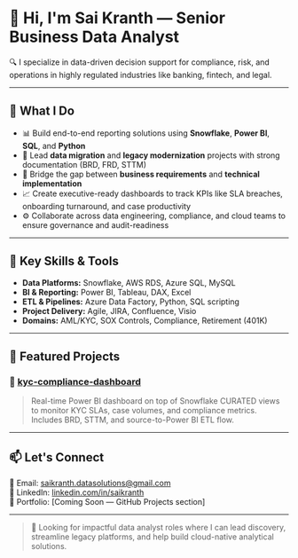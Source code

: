 # 👋 Hi, I'm Sai Kranth — Senior Business Data Analyst

🔍 I specialize in data-driven decision support for compliance, risk, and operations in highly regulated industries like banking, fintech, and legal.

---

## 💼 What I Do

- 📊 Build end-to-end reporting solutions using **Snowflake**, **Power BI**, **SQL**, and **Python**
- 🔄 Lead **data migration** and **legacy modernization** projects with strong documentation (BRD, FRD, STTM)
- 🧩 Bridge the gap between **business requirements** and **technical implementation**
- 📈 Create executive-ready dashboards to track KPIs like SLA breaches, onboarding turnaround, and case productivity
- ⚙️ Collaborate across data engineering, compliance, and cloud teams to ensure governance and audit-readiness

---

## 🧠 Key Skills & Tools

- **Data Platforms:** Snowflake, AWS RDS, Azure SQL, MySQL  
- **BI & Reporting:** Power BI, Tableau, DAX, Excel  
- **ETL & Pipelines:** Azure Data Factory, Python, SQL scripting  
- **Project Delivery:** Agile, JIRA, Confluence, Visio  
- **Domains:** AML/KYC, SOX Controls, Compliance, Retirement (401K)

---

## 🚀 Featured Projects

### 🔹 [kyc-compliance-dashboard](https://github.com/ksaikranth/kyc-compliance-dashboard)  
> Real-time Power BI dashboard on top of Snowflake CURATED views to monitor KYC SLAs, case volumes, and compliance metrics. Includes BRD, STTM, and source-to-Power BI ETL flow.

---

## 📫 Let's Connect

📧 Email: saikranth.datasolutions@gmail.com  
🔗 LinkedIn: [linkedin.com/in/saikranth](https://www.linkedin.com/in/saikranth)  
📂 Portfolio: [Coming Soon — GitHub Projects section]

---

> 🎯 Looking for impactful data analyst roles where I can lead discovery, streamline legacy platforms, and help build cloud-native analytical solutions.
